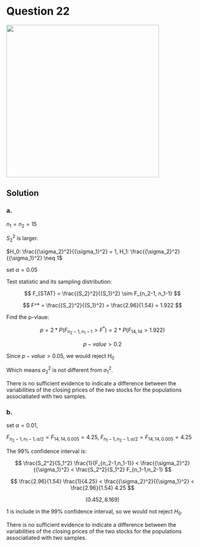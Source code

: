 # Question 22
<img src="https://github.com/user-attachments/assets/cedec130-e25f-4bfc-b7a1-c06366130246" width = "400"></img>

## Solution
### a.
$n_1 = n_2 = 15$
 
$S_2^2$ is larger.

$H_0: \frac{{\sigma_2}^2}{{\sigma_1}^2} = 1, H_1:  \frac{{\sigma_2}^2}{{\sigma_1}^2} \neq 1$

set $\alpha = 0.05$

Test statistic and its sampling distribution:

$$
F_{STAT} = \frac{{S_2}^2}{{S_1}^2} \sim F_{n_2-1, n_1-1}
$$

$$
F^* = \frac{{S_2}^2}{{S_1}^2} = \frac{2.96}{1.54} = 1.922
$$

Find the p-vlaue:

$$
p =2 * P(F_{n_2-1, n_1-1}>F^*) = 2 * P(F_{14,14}> 1.922)
$$

$$
p-value > 0.2
$$

Since $p-value > 0.05$, we would reject $H_0$

Which means ${\sigma_2}^2$ is not different from ${\sigma_1}^2$.

There is no sufficient evidence to indicate a difference between the variabilities of the closing prices of the two stocks for the populations associatiated with two samples.
### b.
set $\alpha = 0.01$,

$F_{n_2-1,n_1-1,\alpha/2} = F_{14,14,0.005}= 4.25$,
$F_{n_1-1,n_2-1,\alpha/2} = F_{14,14,0.005}= 4.25$

The 99% confidence interval is:

$$
\frac{S_2^2}{S_1^2} \frac{1}{F_{n_2-1,n_1-1}} < \frac{{\sigma_2}^2}{{\sigma_1}^2} < \frac{S_2^2}{S_1^2} F_{n_1-1,n_2-1}
$$

$$
\frac{2.96}{1.54} \frac{1}{4.25} < \frac{{\sigma_2}^2}{{\sigma_1}^2} < \frac{2.96}{1.54} 4.25
$$

$$
(0.452,8.169)
$$

1 is include in the 99% confidence interval, so we would not reject $H_0$.

There is no sufficient evidence to indicate a difference between the variabilities of the closing prices of the two stocks for the populations associatiated with two samples.
